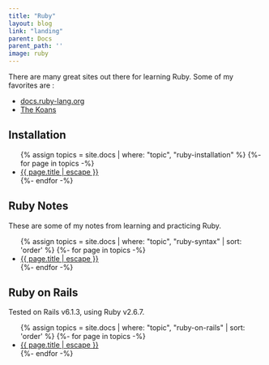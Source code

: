 ```yaml
---
title: "Ruby"
layout: blog
link: "landing"
parent: Docs
parent_path: ''
image: ruby
---
```

There are many great sites out there for learning Ruby. Some of my favorites are :
* [docs.ruby-lang.org](https://docs.ruby-lang.org/en/2.4.0/)
* [The Koans](http://rubykoans.com)

## Installation
<ul>
  {% assign topics = site.docs | where: "topic", "ruby-installation" %}
  {%- for page in topics -%}
  <li>
    <a href="{{ page.url | relative_url }}">{{ page.title | escape }}</a>
  </li>
  {%- endfor -%}
</ul>

## Ruby Notes
These are some of my notes from learning and practicing Ruby.

<ul>
{% assign topics = site.docs | where: "topic", "ruby-syntax" | sort: 'order' %}
{%- for page in topics -%}
  <li>
    <a href="{{ page.url | relative_url }}">
      {{ page.title | escape }}
    </a>
  </li>
{%- endfor -%}
</ul>


## Ruby on Rails
Tested on Rails v6.1.3, using Ruby v2.6.7.

<ul>
{% assign topics = site.docs | where: "topic", "ruby-on-rails" | sort: 'order' %}
{%- for page in topics -%}
  <li>
    <a href="{{ page.url | relative_url }}">
      {{ page.title | escape }}
    </a>
  </li>
{%- endfor -%}
</ul>